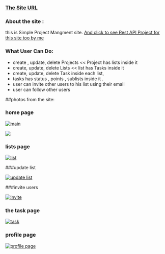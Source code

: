 ### [The Site URL ](http://astral00.pythonanywhere.com/ "The site URL ")


### About the site :

this is Simple Project Mangment site. 
[And click to see  Rest API Project for this site too by me ](https://github.com/AmrAnwar/ToDoList_Django_RestAPI_Project "And See  Rest API Project for this site too by me ")


### What User Can Do: 
- create , update, delete Projects << Project has lists inside it
- create, update, delete Lists << list has Tasks inside it 
- create, update, delete Task inside each list, 
- tasks has status , points , sublists inside it .
- user can invite other users to his list using their email
- user can follow other users

##photos from the site:

### home page
[![main](http://www8.0zz0.com/2017/09/06/00/676663030.png "main")](http://www8.0zz0.com/2017/09/06/00/676663030.png "main")

[![](http://www8.0zz0.com/2017/09/06/00/785529724.png)](http://www8.0zz0.com/2017/09/06/00/785529724.png)

### lists page
[![list](http://www2.0zz0.com/2017/09/06/00/967290221.png "list")](http://www2.0zz0.com/2017/09/06/00/967290221.png "list")

###update list

[![update list]( http://www2.0zz0.com/2017/09/06/00/912287605.png "update list")]( http://www2.0zz0.com/2017/09/06/00/912287605.png "update list")

###invite users 

[![invite](http://www2.0zz0.com/2017/09/06/00/386919402.png "invite")](http://www2.0zz0.com/2017/09/06/00/386919402.png "invite")

### the task page

[![task](http://www2.0zz0.com/2017/09/06/00/588099552.png "task")](http://www2.0zz0.com/2017/09/06/00/588099552.png "task")

### profile page 

[![profile page](http://www2.0zz0.com/2017/09/06/00/307227140.png "profile page")](http://www2.0zz0.com/2017/09/06/00/307227140.png "profile page")

